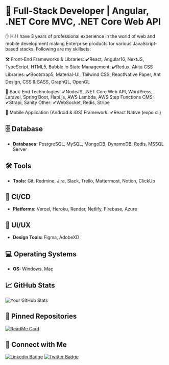 # 🚀 Full-Stack Developer | Angular, .NET Core MVC, .NET Core Web API

✋ Hi! I have 3 years of professional experience in the world of web and mobile development making Enterprise products for various JavaScript-based stacks. Following are my skillsets:

🛠 Front-End
Frameworks & Libraries: ✔React, Angular16, NextJS, TypeScript, HTML5, Bubble.io
State Management: ✔Redux, Akita
CSS Libraries: ✔Bootstrap5, Material-UI, Tailwind CSS, ReactNative Paper, Ant Design, CSS & SASS, GraphQL, OpenGL

🎇 Back-End
Technologies: ✔NodeJS, .NET Core Web API, WordPress, Laravel, Spring Boot, Hapi.js, AWS Lambda, AWS Step Functions
CMS: ✔Strapi, Sanity
Other: ✔WebSocket, Redis, Stripe

📱 Mobile Application (Android & iOS)
Framework: ✔React Native (expo cli)

## 🗄 Database
- **Databases:** PostgreSQL, MySQL, MongoDB, DynamoDB, Redis, MSSQL Server

## 🛠 Tools
- **Tools:** Git, Redmine, Jira, Slack, Trello, Mattermost, Notion, ClickUp

## 🚀 CI/CD
- **Platforms:** Vercel, Heroku, Render, Netlify, Firebase, Azure

## 🎨 UI/UX
- **Design Tools:** Figma, AdobeXD

## 💻 Operating Systems
- **OS:** Windows, Mac

## 📈 GitHub Stats
![Your GitHub Stats](https://github-readme-stats.vercel.app/api?username=nadia11&show_icons=true&theme=radical)

## 📌 Pinned Repositories
[![ReadMe Card](https://github-readme-stats.vercel.app/api/pin/?username=nadia11&repo=repo-name&theme=radical)](https://github.com/nadia11/Exam-React-Frontend)

## 🔗 Connect with Me
[![Linkedin Badge](https://img.shields.io/badge/-LinkedIn-blue?style=flat-square&logo=Linkedin&logoColor=white&link=https://www.linkedin.com/in/your-linkedin)](https://www.linkedin.com/in/[nadia-tabassum-cuet11])
[![Twitter Badge](https://img.shields.io/badge/-Twitter-blue?style=flat-square&logo=Twitter&logoColor=white&link=https://twitter.com/your-twitter)](https://twitter.com/your-twitter)
